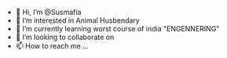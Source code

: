 - 👋 Hi, I’m @Susmafia
- 👀 I’m interested in Animal Husbendary
- 🌱 I’m currently learning worst course of india "ENGENNERING" 
- 💞️ I’m looking to collaborate on
- 📫 How to reach me ...

<!---
Susmafia/Susmafia is a ✨ special ✨ repository because its `README.md` (this file) appears on your GitHub profile.
You can click the Preview link to take a look at your changes.
--->
